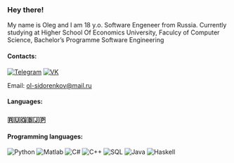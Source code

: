 ### Hey there!
My name is Oleg and I am 18 y.o. Software Engeneer from Russia.
Currently studying at Higher School Of Economics University, Faculcy of Computer Science, Bachelor’s Programme Software Engineering
#### Contacts:
[![Telegram](https://img.shields.io/badge/telegram-1DA1F2?logo=telegram&style=for-the-badge&logoColor=fff)](https://t.me/olegsama)
[![VK](https://img.shields.io/badge/VK-1DA1F2?logo=vk&style=for-the-badge&logoColor=fff)](https://vk.com/zhekuson)

Email: ol-sidorenkov@mail.ru

#### Languages:
### 🇷🇺🇬🇧🇯🇵

#### Programming languages:
![Python](https://img.shields.io/badge/-Python-ffd541?style=for-the-badge&logo=Python)
![Matlab](https://img.shields.io/badge/Matlab-d4291c?style=for-the-badge)
![C#](https://img.shields.io/badge/-C%23-5C2D91?style=for-the-badge&logo=visual-studio&logoColor=fff)
![C++](https://img.shields.io/badge/-C++-1c598f?style=for-the-badge&logo=visual-studio&logoColor=fff)
![SQL](https://img.shields.io/badge/SQL-d4291c?style=for-the-badge)
![Java](https://img.shields.io/badge/-Java-dddddd?style=for-the-badge&logo=java&logoColor=f00)
![Haskell](https://img.shields.io/badge/--eeeeee?style=for-the-badge&logo=haskell&logoColor=658)

<!--
**OFFLUCK/OFFLUCK** is a ✨ _special_ ✨ repository because its `README.md` (this file) appears on your GitHub profile.

Here are some ideas to get you started:

- 🔭 I’m currently working on ...
- 🌱 I’m currently learning ...
- 👯 I’m looking to collaborate on ...
- 🤔 I’m looking for help with ...
- 💬 Ask me about ...
- 📫 How to reach me: ...
- 😄 Pronouns: ...
- ⚡ Fun fact: ...
-->
